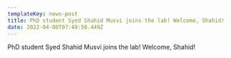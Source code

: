 ```yaml
---
templateKey: news-post
title: PhD student Syed Shahid Musvi joins the lab! Welcome, Shahid!
date: 2022-04-08T07:49:50.449Z
---
```

PhD student Syed Shahid Musvi joins the lab! Welcome, Shahid!